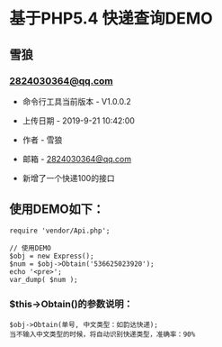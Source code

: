 基于PHP5.4 快递查询DEMO
===============================================
雪狼
-----------------------------------------------

### 2824030364@qq.com 


+ 命令行工具当前版本 - V1.0.0.2

+ 上传日期 - 2019-9-21 10:42:00

+ 作者 - 雪狼

+ 邮箱 - 2824030364@qq.com                                                                                                                    

+ 新增了一个快递100的接口


## 使用DEMO如下：


```
require 'vendor/Api.php';

// 使用DEMO
$obj = new Express();
$num = $obj->Obtain('536625023920');
echo '<pre>';
var_dump( $num );
````


### $this->Obtain()的参数说明：


``` 
$obj->Obtain(单号, 中文类型：如韵达快递);
当不输入中文类型的时候，将自动识别快递类型，准确率：90%
```

